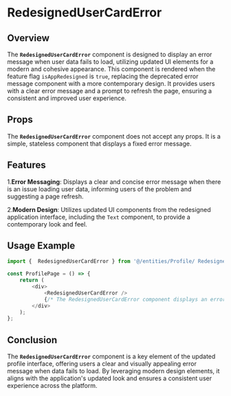 # RedesignedUserCardError

## Overview
The **`RedesignedUserCardError`** component is designed to display an error message when user data fails to load, utilizing updated UI elements for a modern and cohesive appearance. 
This component is rendered when the feature flag `isAppRedesigned` is `true`, replacing the deprecated error message component with a more contemporary design. 
It provides users with a clear error message and a prompt to refresh the page, ensuring a consistent and improved user experience.

## Props
The **`RedesignedUserCardError`** component does not accept any props. It is a simple, stateless component that displays a fixed error message.

## Features
1.**Error Messaging**: Displays a clear and concise error message when there is an issue loading user data, informing users of the problem and suggesting a page refresh.

2.**Modern Design**: Utilizes updated UI components from the redesigned application interface, including the `Text` component, to provide a contemporary look and feel.

## Usage Example
```typescript jsx
import {  RedesignedUserCardError } from '@/entities/Profile/ RedesignedUserCardError';

const ProfilePage = () => {
    return (
        <div>
            <RedesignedUserCardError />
            {/* The RedesignedUserCardError component displays an error message with modern UI elements */}
        </div>
    );
};
```
## Conclusion
The **`RedesignedUserCardError`** component is a key element of the updated profile interface, offering users a clear and visually appealing error message when data fails to load. By leveraging modern design elements, it aligns with the application's updated look and ensures a consistent user experience across the platform.
